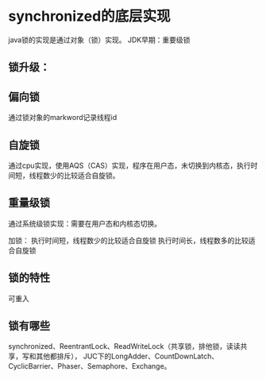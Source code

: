 # synchronized的底层实现

java锁的实现是通过对象（锁）实现。
JDK早期：重要级锁

## 锁升级：
## 偏向锁
通过锁对象的markword记录线程id
## 自旋锁
通过cpu实现，使用AQS（CAS）实现，程序在用户态，未切换到内核态，执行时间短，线程数少的比较适合自旋锁。
## 重量级锁
通过系统级锁实现：需要在用户态和内核态切换。

加锁：
 执行时间短，线程数少的比较适合自旋锁
 执行时间长，线程数多的比较适合自旋锁


## 锁的特性
可重入

## 锁有哪些
synchronized、ReentrantLock、ReadWriteLock（共享锁，排他锁，读读共享，写和其他都排斥），
JUC下的LongAdder、CountDownLatch、CyclicBarrier、Phaser、Semaphore、Exchange。